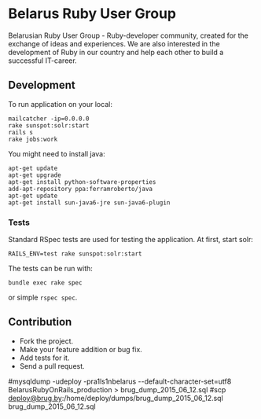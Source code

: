 # Belarus Ruby User Group

Belarusian Ruby User Group - Ruby-developer community, created for the exchange of ideas and experiences. We are also interested in the development of Ruby in our country and help each other to build a successful IT-career.

## Development

To run application on your local:

    mailcatcher -ip=0.0.0.0
    rake sunspot:solr:start
    rails s
    rake jobs:work

You might need to install java:

    apt-get update
    apt-get upgrade
    apt-get install python-software-properties
    add-apt-repository ppa:ferramroberto/java
    apt-get update
    apt-get install sun-java6-jre sun-java6-plugin

### Tests

Standard RSpec tests are used for testing the application. At first, start solr:

    RAILS_ENV=test rake sunspot:solr:start

The tests can be run with:

    bundle exec rake spec

or simple `rspec spec`.

## Contribution

 + Fork the project.
 + Make your feature addition or bug fix.
 + Add tests for it.
 + Send a pull request.




#mysqldump -udeploy -pra1ls1nbelarus --default-character-set=utf8 BelarusRubyOnRails_production > brug_dump_2015_06_12.sql
#scp deploy@brug.by:/home/deploy/dumps/brug_dump_2015_06_12.sql brug_dump_2015_06_12.sql